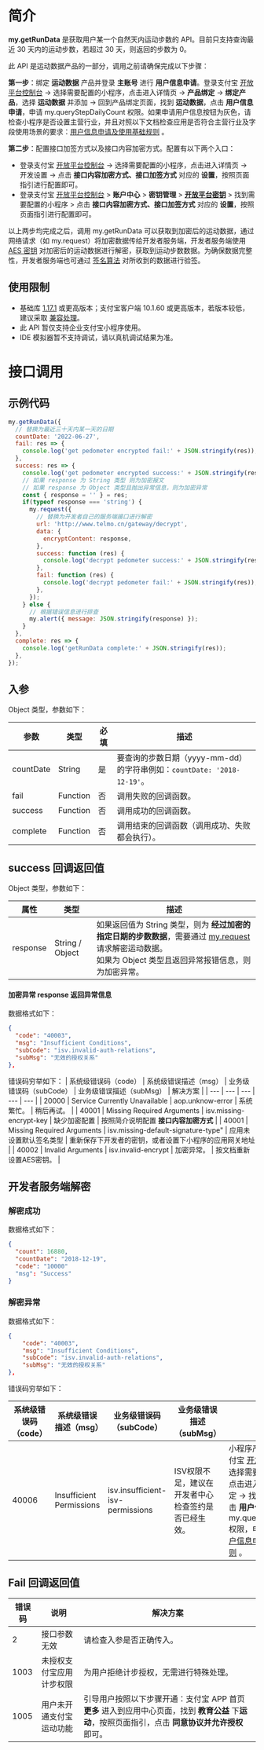 # 简介
**my.getRunData** 是获取用户某一个自然天内运动步数的 API。目前只支持查询最近 30 天内的运动步数，若超过 30 天，则返回的步数为 0。

此 API 是运动数据产品的一部分，调用之前请确保完成以下步骤：

**第一步**：绑定 **运动数据** 产品并登录 **主账号** 进行 **用户信息申请**。登录支付宝 [开放平台控制台](https://open.alipay.com/dev/workspace) -> 选择需要配置的小程序，点击进入详情页 -> **产品绑定** -> **绑定产品**，选择 **运动数据** 并添加 -> 回到产品绑定页面，找到 **运动数据**，点击 **用户信息申请**，申请 my.queryStepDailyCount 权限。如果申请用户信息按钮为灰色，请检查小程序是否设置主营行业，并且对照以下文档检查应用是否符合主营行业及字段使用场景的要求：[用户信息申请及使用基础规则](https://opendocs.alipay.com/common/02kkuu) 。

**第二步**：配置接口加签方式以及接口内容加密方式。配置有以下两个入口：
- 登录支付宝 [开放平台控制台](https://open.alipay.com/dev/workspace) -> 选择需要配置的小程序，点击进入详情页 -> 开发设置 -> 点击 **接口内容加密方式、接口加签方式** 对应的 **设置**，按照页面指引进行配置即可。
- 登录支付宝 [开放平台控制台](https://open.alipay.com/dev/workspace) > **账户中心** > **密钥管理** > [**开放平台密钥**](https://openhome.alipay.com/dev/workspace/key-manage) > 找到需要配置的小程序 > 点击 **接口内容加密方式、接口加签方式** 对应的 **设置**，按照页面指引进行配置即可。

以上两步均完成之后，调用 my.getRunData 可以获取到加密后的运动数据，通过网络请求（如 my.request）将加密数据传给开发者服务端，开发者服务端使用 [AES 密钥](https://opendocs.alipay.com/common/02mse3) 对加密后的运动数据进行解密，获取到运动步数数据。为确保数据完整性，开发者服务端也可通过 [签名算法](https://opendocs.alipay.com/common/02mriz) 对所收到的数据进行验签。

## 使用限制

- 基础库 [1.17.1](https://opendocs.alipay.com/mini/framework/lib) 或更高版本；支付宝客户端 10.1.60 或更高版本，若版本较低，建议采取 [兼容处理](https://opendocs.alipay.com/mini/framework/compatibility)。
- 此 API 暂仅支持企业支付宝小程序使用。
- IDE 模拟器暂不支持调试，请以真机调试结果为准。

# 接口调用
## 示例代码
```javascript
my.getRunData({
  // 替换为最近三十天内某一天的日期
  countDate: '2022-06-27',
  fail: res => {
    console.log('get pedometer encrypted fail:' + JSON.stringify(res));
  },
  success: res => {
    console.log('get pedometer encrypted success:' + JSON.stringify(res));
    // 如果 response 为 String 类型 则为加密报文
    // 如果 response 为 Object 类型且抛出异常信息，则为加密异常
    const { response = '' } = res;
    if(typeof response === 'string') {
      my.request({
        // 替换为开发者自己的服务端接口进行解密
        url: 'http://www.telmo.cn/gateway/decrypt',
        data: {
          encryptContent: response,
        },
        success: function (res) {
          console.log('decrypt pedometer success:' + JSON.stringify(res));
        },
        fail: function (res) {
          console.log('decrypt pedometer fail:' + JSON.stringify(res));
        },
      });
    } else {
      // 根据错误信息进行排查
      my.alert({ message: JSON.stringify(response) });
    }
  },
  complete: res => {
    console.log('getRunData complete:' + JSON.stringify(res));
  },
});
```
## 入参
Object 类型，参数如下：

| **参数** | **类型** | **必填** | **描述** |
| --- | --- | --- | --- |
| countDate | String | 是 | 要查询的步数日期（yyyy-mm-dd）的字符串例如：`countDate: '2018-12-19'`。 |
| fail | Function | 否 | 调用失败的回调函数。 |
| success | Function | 否 | 调用成功的回调函数。 |
| complete | Function | 否 | 调用结束的回调函数（调用成功、失败都会执行）。 |

## success 回调返回值
Object 类型，参数如下：

| **属性** | **类型** | **描述** |
| --- | --- | --- |
| response | String / Object   | 如果返回值为 String 类型，则为 **经过加密的指定日期的步数数据**，需要通过 [my.request](https://opendocs.alipay.com/mini/api/owycmh) 请求解密运动数据。<br /> 如果为 Object 类型且返回异常报错信息，则为加密异常。 |

#### 加密异常 response 返回异常信息
数据格式如下：
```json
{
  "code": "40003",
  "msg": "Insufficient Conditions",
  "subCode": "isv.invalid-auth-relations",
  "subMsg": "无效的授权关系"
},
```
错误码穷举如下：
| 系统级错误码（code） | 系统级错误描述（msg） | 业务级错误码（subCode） | 业务级错误描述（subMsg） | 解决方案 |
| --- | --- | --- | --- | --- |
| 20000 | Service Currently Unavailable | aop.unknow-error | 系统繁忙。 | 稍后再试。 |
| 40001 | Missing Required Arguments  | isv.missing-encrypt-key | 缺少加密配置 | 按照简介说明配置 **接口内容加密方式** |
| 40001 | Missing Required Arguments | isv.missing-default-signature-type" | 应用未设置默认签名类型 | 重新保存下开发者的密钥，或者设置下小程序的应用网关地址 |
| 40002 | Invalid Arguments  | isv.invalid-encrypt | 加密异常。 | 按文档重新设置AES密钥。 |

## 开发者服务端解密 
### 解密成功
数据格式如下：
```json
{
  "count": 16880,
  "countDate": "2018-12-19",
  "code": "10000"
  "msg": "Success"
}
```
### 解密异常
数据格式如下： 
```json
{
    "code": "40003",
    "msg": "Insufficient Conditions",
    "subCode": "isv.invalid-auth-relations",
    "subMsg": "无效的授权关系"
},
```
错误码穷举如下：

| 系统级错误码（code） | 系统级错误描述（msg） | 业务级错误码（subCode） | 业务级错误描述（subMsg） | 解决方案 |
| --- | --- | --- | --- | --- |
| 40006 | Insufficient Permissions | isv.insufficient-isv-permissions | ISV权限不足，建议在开发者中心检查签约是否已经生效。 | 小程序产品绑定。登录支付宝 [开放平台控制台](https://open.alipay.com/dev/workspace) -> 选择需要配置的小程序，点击进入详情页  -> 产品绑定 -> 找到 **运动数据**，点击 **用户信息申请**，申请 my.queryStepDailyCount 权限，申请规则可查看 [用户信息申请及使用基础规则](https://opendocs.alipay.com/common/02kkuu) 。 |

## Fail 回调返回值
| 错误码 | 说明 | 解决方案 |
| --- | --- | --- |
| 2 | 接口参数无效 | 请检查入参是否正确传入。 |
| 1003 | 未授权支付宝应用计步权限 | 为用户拒绝计步授权，无需进行特殊处理。 |
| 1005 | 用户未开通支付宝运动功能 | 引导用户按照以下步骤开通：支付宝 APP 首页 **更多** 进入到应用中心页面，找到 **教育公益** 下**运动**，按照页面指引，点击 **同意协议并允许授权** 即可。 |




